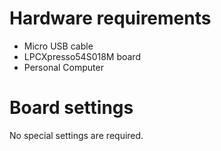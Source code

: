 Hardware requirements
=====================
- Micro USB cable
- LPCXpresso54S018M board
- Personal Computer

Board settings
==============
No special settings are required.
